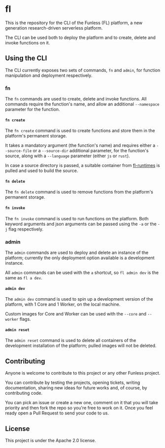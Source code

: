 <!--
  ~ Copyright 2022 Giuseppe De Palma, Matteo Trentin
  ~
  ~ Licensed under the Apache License, Version 2.0 (the "License");
  ~ you may not use this file except in compliance with the License.
  ~ You may obtain a copy of the License at
  ~
  ~ http://www.apache.org/licenses/LICENSE-2.0
  ~
  ~ Unless required by applicable law or agreed to in writing, software
  ~ distributed under the License is distributed on an "AS IS" BASIS,
  ~ WITHOUT WARRANTIES OR CONDITIONS OF ANY KIND, either express or implied.
  ~ See the License for the specific language governing permissions and
  ~ limitations under the License.
-->

# fl

This is the repository for the CLI of the Funless (FL) platform, a new generation research-driven serverless platform.

The CLI can be used both to deploy the platform and to create, delete and invoke functions on it.

## Using the CLI

The CLI currently exposes two sets of commands, `fn` and `admin`, for function manipulation and deployment respectively.
### fn

The `fn` commands are used to create, delete and invoke functions. All commands require the function's name, and allow an additional `--namespace` parameter for the function.

#### `fn create`

The `fn create` command is used to create functions and store them in the platform's permanent storage.

It takes a mandatory argument (the function's name) and requires either a `--source-file` or a `--source-dir` additional parameter, for the function's source, along with a `--language` parameter 
(either `js` or `rust`).

In case a source directory is passed, a suitable container from [fl-runtimes](https://github.com/funlessdev/fl-runtimes) is pulled and used to build the source.



#### `fn delete`

The `fn delete` command is used to remove functions from the platform's permanent storage.



#### `fn invoke`

The `fn invoke` command is used to run functions on the platform. Both keyword arguments and json arguments can be passed using the `-a` or the `-j` flag respectively.



### admin

The `admin` commands are used to deploy and delete an instance of the platform; currently the only deployment option available is a development instance.

All `admin` commands can be used with the `a` shortcut, so `fl admin dev` is the same as `fl a dev`.

#### `admin dev`

The `admin dev` command is used to spin up a development version of the platform, with 1 Core and 1 Worker, on the local machine.

Custom images for Core and Worker can be used with the `--core` and `--worker` flags.


#### `admin reset`

The `admin reset` command is used to delete all containers of the development installation of the platform; pulled images will not be deleted.


## Contributing

Anyone is welcome to contribute to this project or any other Funless project. 

You can contribute by testing the projects, opening tickets, writing documentation, sharing new ideas for future works and, of course,
by contributing code. 

You can pick an issue or create a new one, comment on it that you will take priority and then fork the repo so you're free to work on it.
Once you feel ready open a Pull Request to send your code to us.

## License

This project is under the Apache 2.0 license.